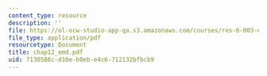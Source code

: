 ```yaml
---
content_type: resource
description: ''
file: https://ol-ocw-studio-app-qa.s3.amazonaws.com/courses/res-6-003-electromechanical-dynamics-spring-2009/7130586cd10eb0ebe4c6712132bfbcb9_chap12_emd.pdf
file_type: application/pdf
resourcetype: Document
title: chap12_emd.pdf
uid: 7130586c-d10e-b0eb-e4c6-712132bfbcb9
---
```

